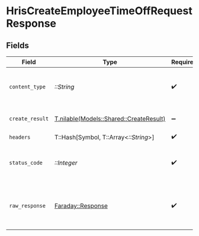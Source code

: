 # HrisCreateEmployeeTimeOffRequestResponse


## Fields

| Field                                                                          | Type                                                                           | Required                                                                       | Description                                                                    |
| ------------------------------------------------------------------------------ | ------------------------------------------------------------------------------ | ------------------------------------------------------------------------------ | ------------------------------------------------------------------------------ |
| `content_type`                                                                 | *::String*                                                                     | :heavy_check_mark:                                                             | HTTP response content type for this operation                                  |
| `create_result`                                                                | [T.nilable(Models::Shared::CreateResult)](../../models/shared/createresult.md) | :heavy_minus_sign:                                                             | Record created successfully.                                                   |
| `headers`                                                                      | T::Hash[Symbol, T::Array<*::String*>]                                          | :heavy_check_mark:                                                             | N/A                                                                            |
| `status_code`                                                                  | *::Integer*                                                                    | :heavy_check_mark:                                                             | HTTP response status code for this operation                                   |
| `raw_response`                                                                 | [Faraday::Response](https://www.rubydoc.info/gems/faraday/Faraday/Response)    | :heavy_check_mark:                                                             | Raw HTTP response; suitable for custom response parsing                        |